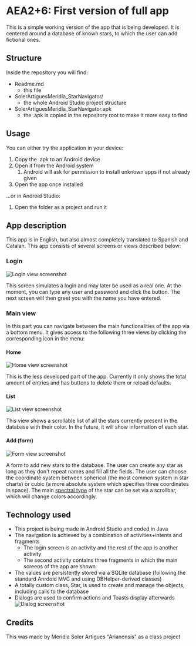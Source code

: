 # AEA2+6: First version of full app
This is a simple working version of the app that is being developed.
It is centered around a database of known stars, to which the user can add fictional ones.
## Structure
Inside the repository you will find:
* Readme.md
  * this file
* SolerArtiguesMeridia_StarNavigator/
  * the whole Android Studio project structure
* SolerArtiguesMeridia_StarNavigator.apk
  * the .apk is copied in the repository root to make it more easy to find
## Usage
You can either try the application in your device:
1. Copy the .apk to an Android device
2. Open it from the Android system
   1. Android will ask for permission to install unknown apps if not already given
3. Open the app once installed

...or in Android Studio:
1. Open the folder as a project and run it
## App description
This app is in English, but also almost completely translated to Spanish and Catalan.
This app consists of several screens or views described below:
### Login
![Login view screenshot](./screenshots/login.png)

This screen simulates a login and may later be used as a real one.
At the moment, you can type any user and password and click the button.
The next screen will then greet you with the name you have entered.
### Main view
In this part you can navigate between the main functionalities of the app via a bottom menu. It gives access to the following three views by clicking the corresponding icon in the menu:
#### Home
![Home view screenshot](./screenshots/home.png)

This is the less developed part of the app. Currently it only shows the total amount of entries and has buttons to delete them or reload defaults.
#### List
![List view screenshot](./screenshots/list.png)

This view shows a scrollable list of all the stars currently present in the database with their color. In the future, it will show information of each star.
#### Add (form)
![Form view screenshot](./screenshots/form.png)

A form to add new stars to the database. The user can create any star as long as they don't repeat names and fill all the fields. The user can choose the coordinate system between spherical (the most common system in star charts) or cubic (a more absolute system which specifies three coordinates in space). The main 
[spectral type](https://en.wikipedia.org/wiki/Stellar_classification#Spectral_types "read about spectral types (NOTE: only the classic ones + L are used in the app)") of the star can be set via a scrollbar, which will change colors accordingly.
## Technology used
* This project is being made in Android Studio and coded in Java
* The navigation is achieved by a combination of activities+intents and fragments
  * The login screen is an activity and the rest of the app is another activity
  * The second activity contains three fragments in which the main screens of the app are shown
* The values are persistently stored via a SQLite database (following the standard Anrdoid MVC and using DBHelper-derived classes)
* A totally custom class, Star, is used to create and manage the objects, including calls to the database
* Dialogs are used to confirm actions and Toasts display afterwards
![Dialog screenshot](./screenshots/dialog.png)
## Credits
This was made by Meridia Soler Artigues "Arianensis" as a class project
